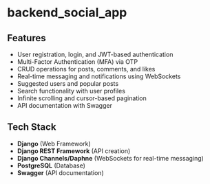 # backend_social_app

## Features

- User registration, login, and JWT-based authentication
- Multi-Factor Authentication (MFA) via OTP
- CRUD operations for posts, comments, and likes
- Real-time messaging and notifications using WebSockets
- Suggested users and popular posts
- Search functionality with user profiles
- Infinite scrolling and cursor-based pagination
- API documentation with Swagger

## Tech Stack

- **Django** (Web Framework)
- **Django REST Framework** (API creation)
- **Django Channels/Daphne** (WebSockets for real-time messaging)
- **PostgreSQL** (Database)
- **Swagger** (API documentation)

